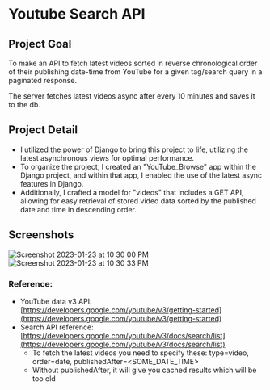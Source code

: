 # Youtube Search API

## Project Goal
To make an API to fetch latest videos sorted in reverse chronological order of their publishing date-time from YouTube for a given tag/search query in a paginated response.

The server fetches latest videos async after every 10 minutes and saves it to the db.

## Project Detail

- I utilized the power of Django to bring this project to life, utilizing the latest asynchronous views for optimal performance. 
- To organize the project, I created an "YouTube_Browse" app within the Django project, and within that app, I enabled the use of the latest async features in Django.
- Additionally, I crafted a model for "videos" that includes a GET API, allowing for easy retrieval of stored video data sorted by the published date and  time in descending order.

## Screenshots
![Screenshot 2023-01-23 at 10 30 00 PM](https://user-images.githubusercontent.com/41753714/214291144-956bbfcb-b824-4f5c-8f41-459a1665fcb3.png)
![Screenshot 2023-01-23 at 10 30 33 PM](https://user-images.githubusercontent.com/41753714/214291255-36b50a41-b646-412c-ba2a-5a1ea41344f5.png)


### Reference:

- YouTube data v3 API: [https://developers.google.com/youtube/v3/getting-started](https://developers.google.com/youtube/v3/getting-started)
- Search API reference: [https://developers.google.com/youtube/v3/docs/search/list](https://developers.google.com/youtube/v3/docs/search/list)
    - To fetch the latest videos you need to specify these: type=video, order=date, publishedAfter=<SOME_DATE_TIME>
    - Without publishedAfter, it will give you cached results which will be too old
